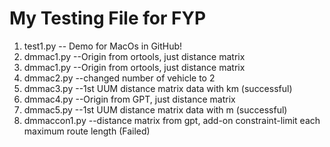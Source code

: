 # My Testing File for FYP  

   1. test1.py -- Demo for MacOs in GitHub!
   2. dmmac1.py --Origin from ortools, just distance matrix
   3. dmmac1.py --Origin from ortools, just distance matrix
   4. dmmac2.py --changed number of vehicle to 2
   5. dmmac3.py --1st UUM distance matrix data with km (successful)
   6. dmmac4.py --Origin from GPT, just distance matrix
   7. dmmac5.py --1st UUM distance matrix data with m (successful)
   8. dmmaccon1.py --distance matrix from gpt, add-on constraint-limit each maximum route length (Failed)
